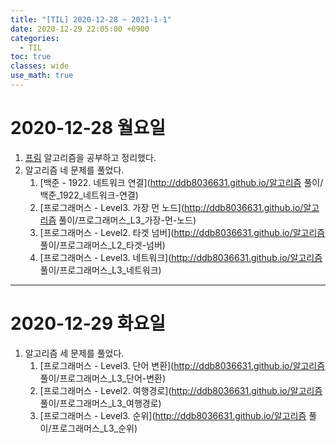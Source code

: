 ```yaml
---
title: "[TIL] 2020-12-28 ~ 2021-1-1"
date: 2020-12-29 22:05:00 +0900
categories:
  - TIL
toc: true
classes: wide
use_math: true
---
```


# 2020-12-28 월요일

1. [프림](http://ddb8036631.github.io/알고리즘/최소-신장-트리) 알고리즘을 공부하고 정리했다.
2. 알고리즘 네 문제를 풀었다.
    1. [백준 - 1922. 네트워크 연결](http://ddb8036631.github.io/알고리즘 풀이/백준_1922_네트워크-연결)
    2. [프로그래머스 - Level3. 가장 먼 노드](http://ddb8036631.github.io/알고리즘 풀이/프로그래머스_L3_가장-먼-노드)
    3. [프로그래머스 - Level2. 타겟 넘버](http://ddb8036631.github.io/알고리즘 풀이/프로그래머스_L2_타겟-넘버)
    4. [프로그래머스 - Level3. 네트워크](http://ddb8036631.github.io/알고리즘 풀이/프로그래머스_L3_네트워크)

---

# 2020-12-29 화요일
1. 알고리즘 세 문제를 풀었다.
    1. [프로그래머스 - Level3. 단어 변환](http://ddb8036631.github.io/알고리즘 풀이/프로그래머스_L3_단어-변환)
    2. [프로그래머스 - Level2. 여행경로](http://ddb8036631.github.io/알고리즘 풀이/프로그래머스_L3_여행경로)
    3. [프로그래머스 - Level3. 순위](http://ddb8036631.github.io/알고리즘 풀이/프로그래머스_L3_순위)